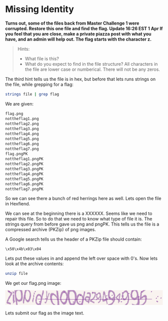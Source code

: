 <h1>Missing Identity</h1>
<b>Turns out, some of the files back from Master Challenge 1 were corrupted. Restore this one file and find the flag. Update 16:26 EST 1 Apr If you feel that you are close, make a private piazza post with what you have, and an admin will help out. The flag starts with the character z.</b>

>Hints:
>
>- What file is this?
>- What do you expect to find in the file structure?
>All characters in the file are lower case or numberical. There will not be any zeros.

The third hint tells us the file is in hex, but before that lets runs strings on the file, while grepping for a flag:

```bash
strings file | grep flag
```

We are given:

```
flag.png
nottheflag1.png
nottheflag2.png
nottheflag3.png
nottheflag4.png
nottheflag5.png
nottheflag6.png
nottheflag7.png
flag.pngPK
nottheflag1.pngPK
nottheflag2.pngPK
nottheflag3.pngPK
nottheflag4.pngPK
nottheflag5.pngPK
nottheflag6.pngPK
nottheflag7.pngPK
```

So we can see there a bunch of red herrings here as well. Lets open the file in Hexfiend.

We can see at the beginning there is a XXXXXX. Seems like we need to repair this file. So to do that we need to know what type of file it is. The strings query from before gave us png and pngPK. This tells us the file is a compressed archive (PKZip) of png images. 

A Google search tells us the header of a PKZip file should contain:

```
\x50\x4b\x03\x04
```

Lets put these values in and append the left over space with 0's. Now lets look at the archive contents: 

```bash
unzip file
```

We get our flag.png image:

![](../../resources/78537ff403ff488f5f8edc21bc513856.png)

Lets submit our flag as the image text.